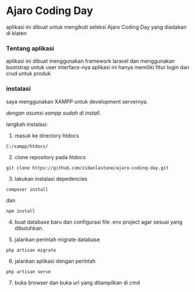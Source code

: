 # Ajaro Coding Day
aplikasi ini dibuat untuk mengikuti seleksi Ajaro Coding Day yang diadakan di klaten

### Tentang aplikasi
aplikasi ini dibuat menggunakan framework laravel dan menggunakan bootstrap untuk user interface-nya
aplikasi ini hanya memiliki fitur login dan crud untuk produk

### instalasi
saya menggunakan XAMPP untuk development servernya.

*dengan asumsi xampp sudah di install*. 

langkah instalasi: 

1. masuk ke directory htdocs 

```
C:/xampp/htdocs/
```

2. clone repository pada htdocs

```
git clone https://github.com/zidanlastone/ajaro-coding-day.git
```

3. lakukan instalasi depedencies

```
composer install
```
dan
```
npm install
```

4. buat database baru dan configurasi file .env project agar sesuai yang dibutuhkan.

5. jalankan perintah migrate database
```
php artisan migrate
```

6. jalankan aplikasi dengan perintah

```
php artisan serve
```

7. buka browser dan buka url yang ditampilkan di cmd